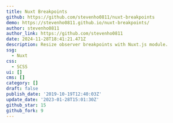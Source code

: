 ```yaml
---
title: Nuxt Breakpoints
github: https://github.com/stevenho0811/nuxt-breakpoints
demo: https://stevenho0811.github.io/nuxt-breakpoints/
author: stevenho0811
author_link: https://github.com/stevenho0811
date: 2024-11-28T18:41:21.471Z
description: Resize observer breakpoints with Nuxt.js module.
ssg:
  - Nuxt
css:
  - SCSS
ui: []
cms: []
category: []
draft: false
publish_date: '2019-10-19T12:40:03Z'
update_date: '2023-01-28T15:01:30Z'
github_star: 15
github_fork: 9
---
```

